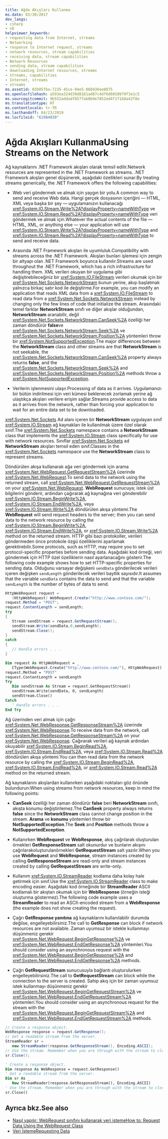 ```yaml
---
title: Ağda Akışları Kullanma
ms.date: 03/30/2017
dev_langs:
- csharp
- vb
helpviewer_keywords:
- requesting data from Internet, streams
- Networking
- response to Internet request, streams
- network resources, stream capabilities
- receiving data, stream capabilities
- Network Resources
- sending data, stream capabilities
- downloading Internet resources, streams
- streams, capabilities
- Internet, streams
- streams
ms.assetid: 02b05fba-7235-45ce-94e5-060436ee0875
ms.openlocfilehash: a593ea324d39d8161ad87c4df6d6010970f3e1c5
ms.sourcegitcommit: 9b552addadfb57fab0b9e7852ed4f1f1b8a42f8e
ms.translationtype: HT
ms.contentlocale: tr-TR
ms.lasthandoff: 04/23/2019
ms.locfileid: "61984030"
---
```

# <a name="using-streams-on-the-network"></a><span data-ttu-id="4358c-102">Ağda Akışları Kullanma</span><span class="sxs-lookup"><span data-stu-id="4358c-102">Using Streams on the Network</span></span>
<span data-ttu-id="4358c-103">Ağ kaynaklarını .NET Framework akışları olarak temsil edilir.</span><span class="sxs-lookup"><span data-stu-id="4358c-103">Network resources are represented in the .NET Framework as streams.</span></span> <span data-ttu-id="4358c-104">.NET Framework akışları genel düşünerek, aşağıdaki özellikleri sunar:</span><span class="sxs-lookup"><span data-stu-id="4358c-104">By treating streams generically, the .NET Framework offers the following capabilities:</span></span>  
  
- <span data-ttu-id="4358c-105">Web veri göndermek ve almak için yaygın bir yolu.</span><span class="sxs-lookup"><span data-stu-id="4358c-105">A common way to send and receive Web data.</span></span> <span data-ttu-id="4358c-106">Hangi gerçek dosyasının içeriğini — HTML, XML veya başka bir şey — uygulamanızın kullanacağı <xref:System.IO.Stream.Write%2A?displayProperty=nameWithType> ve <xref:System.IO.Stream.Read%2A?displayProperty=nameWithType> veri göndermek ve almak için.</span><span class="sxs-lookup"><span data-stu-id="4358c-106">Whatever the actual contents of the file — HTML, XML, or anything else — your application will use <xref:System.IO.Stream.Write%2A?displayProperty=nameWithType> and <xref:System.IO.Stream.Read%2A?displayProperty=nameWithType> to send and receive data.</span></span>  
  
- <span data-ttu-id="4358c-107">Arasında .NET Framework akışları ile uyumluluk.</span><span class="sxs-lookup"><span data-stu-id="4358c-107">Compatibility with streams across the .NET Framework.</span></span> <span data-ttu-id="4358c-108">Akışları bunları işlemesi için zengin bir altyapı olan .NET Framework boyunca kullanılır.</span><span class="sxs-lookup"><span data-stu-id="4358c-108">Streams are used throughout the .NET Framework, which has a rich infrastructure for handling them.</span></span> <span data-ttu-id="4358c-109">XML verileri okuyan bir uygulama gibi değiştirebileceğiniz bir <xref:System.IO.FileStream> verileri okumak için bir <xref:System.Net.Sockets.NetworkStream> bunun yerine, akışı başlatmak yalnızca birkaç satır kod ile değiştirme.</span><span class="sxs-lookup"><span data-stu-id="4358c-109">For example, you can modify an application that reads XML data from a <xref:System.IO.FileStream> to read data from a <xref:System.Net.Sockets.NetworkStream> instead by changing only the few lines of code that initialize the stream.</span></span> <span data-ttu-id="4358c-110">Arasındaki temel farklar **NetworkStream** sınıfı ve diğer akışlar olduğundan, **NetworkStream** aranabilir, değil <xref:System.Net.Sockets.NetworkStream.CanSeek%2A> özelliği her zaman döndürür **false**ve <xref:System.Net.Sockets.NetworkStream.Seek%2A> ve <xref:System.Net.Sockets.NetworkStream.Position%2A> yöntemleri throw bir <xref:System.NotSupportedException>.</span><span class="sxs-lookup"><span data-stu-id="4358c-110">The major differences between the **NetworkStream** class and other streams are that **NetworkStream** is not seekable, the <xref:System.Net.Sockets.NetworkStream.CanSeek%2A> property always returns **false**, and the <xref:System.Net.Sockets.NetworkStream.Seek%2A> and <xref:System.Net.Sockets.NetworkStream.Position%2A> methods throw a <xref:System.NotSupportedException>.</span></span>  
  
- <span data-ttu-id="4358c-111">Verilerin işlenmesini ulaşır.</span><span class="sxs-lookup"><span data-stu-id="4358c-111">Processing of data as it arrives.</span></span> <span data-ttu-id="4358c-112">Uygulamanızı bir bütün indirilmesi için veri kümesi beklenecek zorlamak yerine ağ ulaştıkça akışları verilere erişim sağlar.</span><span class="sxs-lookup"><span data-stu-id="4358c-112">Streams provide access to data as it arrives from the network, rather than forcing your application to wait for an entire data set to be downloaded.</span></span>  
  
 <span data-ttu-id="4358c-113"><xref:System.Net.Sockets> Ad alanı içeren bir **NetworkStream** uygulayan sınıf <xref:System.IO.Stream> ağ kaynakları ile kullanılmak üzere özel olarak sınıf.</span><span class="sxs-lookup"><span data-stu-id="4358c-113">The <xref:System.Net.Sockets> namespace contains a **NetworkStream** class that implements the <xref:System.IO.Stream> class specifically for use with network resources.</span></span> <span data-ttu-id="4358c-114">Sınıflar <xref:System.Net.Sockets> ad **NetworkStream** akışları temsil eden sınıf.</span><span class="sxs-lookup"><span data-stu-id="4358c-114">Classes in the <xref:System.Net.Sockets> namespace use the **NetworkStream** class to represent streams.</span></span>  
  
 <span data-ttu-id="4358c-115">Döndürülen akışa kullanarak ağa veri göndermek için arama <xref:System.Net.WebRequest.GetRequestStream%2A> üzerinde <xref:System.Net.WebRequest>.</span><span class="sxs-lookup"><span data-stu-id="4358c-115">To send data to the network using the returned stream, call <xref:System.Net.WebRequest.GetRequestStream%2A> on your <xref:System.Net.WebRequest>.</span></span> <span data-ttu-id="4358c-116">**WebRequest** sunucuya; istek üst bilgilerini gönderir, ardından çağırarak ağ kaynağına veri gönderebilir <xref:System.IO.Stream.BeginWrite%2A>, <xref:System.IO.Stream.EndWrite%2A>, veya <xref:System.IO.Stream.Write%2A> döndürülen akışa yöntemi.</span><span class="sxs-lookup"><span data-stu-id="4358c-116">The **WebRequest** will send request headers to the server; then you can send data to the network resource by calling the <xref:System.IO.Stream.BeginWrite%2A>, <xref:System.IO.Stream.EndWrite%2A>, or <xref:System.IO.Stream.Write%2A> method on the returned stream.</span></span> <span data-ttu-id="4358c-117">HTTP gibi bazı protokoller, verileri göndermeden önce protokole özgü özelliklerini ayarlamak gerektirebilir.</span><span class="sxs-lookup"><span data-stu-id="4358c-117">Some protocols, such as HTTP, may require you to set protocol-specific properties before sending data.</span></span> <span data-ttu-id="4358c-118">Aşağıdaki kod örneği, veri göndermek için HTTP özel özelliklerin nasıl ayarlanacağını gösterir.</span><span class="sxs-lookup"><span data-stu-id="4358c-118">The following code example shows how to set HTTP-specific properties for sending data.</span></span> <span data-ttu-id="4358c-119">Olduğunu varsayar değişkeni `sendData` gönderilecek verileri içeren değişken `sendLength` gönderilecek verileri baytlık sayısıdır.</span><span class="sxs-lookup"><span data-stu-id="4358c-119">It assumes that the variable `sendData` contains the data to send and that the variable `sendLength` is the number of bytes of data to send.</span></span>  
  
```csharp  
HttpWebRequest request =   
   (HttpWebRequest) WebRequest.Create("http://www.contoso.com/");  
request.Method = "POST";  
request.ContentLength = sendLength;  
try  
{  
   Stream sendStream = request.GetRequestStream();  
   sendStream.Write(sendData,0,sendLength);  
   sendStream.Close();  
}  
catch  
{  
   // Handle errors . . .  
}  
```  
  
```vb  
Dim request As HttpWebRequest = _  
   CType(WebRequest.Create("http://www.contoso.com/"), HttpWebRequest)  
request.Method = "POST"  
request.ContentLength = sendLength  
Try  
   Dim sendStream As Stream = request.GetRequestStream()  
   sendStream.Write(sendData, 0, sendLength)  
   sendStream.Close()  
Catch  
   ' Handle errors . . .  
End Try  
```  
  
 <span data-ttu-id="4358c-120">Ağ üzerinden veri almak için çağrı <xref:System.Net.WebResponse.GetResponseStream%2A> üzerinde <xref:System.Net.WebResponse>.</span><span class="sxs-lookup"><span data-stu-id="4358c-120">To receive data from the network, call <xref:System.Net.WebResponse.GetResponseStream%2A> on your <xref:System.Net.WebResponse>.</span></span> <span data-ttu-id="4358c-121">Çağırarak verileri ağ kaynak ardından okuyabilir <xref:System.IO.Stream.BeginRead%2A>, <xref:System.IO.Stream.EndRead%2A>, veya <xref:System.IO.Stream.Read%2A> döndürülen akışa yöntemi.</span><span class="sxs-lookup"><span data-stu-id="4358c-121">You can then read data from the network resource by calling the <xref:System.IO.Stream.BeginRead%2A>, <xref:System.IO.Stream.EndRead%2A>, or <xref:System.IO.Stream.Read%2A> method on the returned stream.</span></span>  
  
 <span data-ttu-id="4358c-122">Ağ kaynaklarını akışlardan kullanırken aşağıdaki noktaları göz önünde bulundurun:</span><span class="sxs-lookup"><span data-stu-id="4358c-122">When using streams from network resources, keep in mind the following points:</span></span>  
  
- <span data-ttu-id="4358c-123">**CanSeek** özelliği her zaman döndürür **false** beri **NetworkStream** sınıfı, akışta konumu değiştirilemez.</span><span class="sxs-lookup"><span data-stu-id="4358c-123">The **CanSeek** property always returns **false** since the **NetworkStream** class cannot change position in the stream.</span></span> <span data-ttu-id="4358c-124">**Arama** ve **konumu** yöntemleri throw bir **NotSupportedException**.</span><span class="sxs-lookup"><span data-stu-id="4358c-124">The **Seek** and **Position** methods throw a **NotSupportedException**.</span></span>  
  
- <span data-ttu-id="4358c-125">Kullanırken **WebRequest** ve **WebResponse**, akış çağrılarak oluşturulan örnekleri **GetResponseStream** salt okunurdur ve bunların akışını çağrılarakoluşturulanörnekleri **GetRequestStream** salt yazılır.</span><span class="sxs-lookup"><span data-stu-id="4358c-125">When you use **WebRequest** and **WebResponse**, stream instances created by calling **GetResponseStream** are read-only and stream instances created by calling **GetRequestStream** are write-only.</span></span>  
  
- <span data-ttu-id="4358c-126">Kullanım <xref:System.IO.StreamReader> kodlama daha kolay hale getirmek için sınıf.</span><span class="sxs-lookup"><span data-stu-id="4358c-126">Use the <xref:System.IO.StreamReader> class to make encoding easier.</span></span> <span data-ttu-id="4358c-127">Aşağıdaki kod örneğinde bir **StreamReader** ASCII kodlamalı bir akıştan okumak için bir **WebResponse** (örneğin isteği oluşturma göstermez).</span><span class="sxs-lookup"><span data-stu-id="4358c-127">The following code example uses a **StreamReader** to read an ASCII-encoded stream from a **WebResponse** (the example does not show creating the request).</span></span>  
  
- <span data-ttu-id="4358c-128">Çağrı **GetResponse yanıtına** ağ kaynaklarını kullanılabilir durumda değilse, engelleyebilirsiniz.</span><span class="sxs-lookup"><span data-stu-id="4358c-128">The call to **GetResponse** can block if network resources are not available.</span></span> <span data-ttu-id="4358c-129">Zaman uyumsuz bir istekle kullanmayı düşünmeniz gerekir <xref:System.Net.WebRequest.BeginGetResponse%2A> ve <xref:System.Net.WebRequest.EndGetResponse%2A> yöntemleri.</span><span class="sxs-lookup"><span data-stu-id="4358c-129">You should consider using an asynchronous request with the <xref:System.Net.WebRequest.BeginGetResponse%2A> and <xref:System.Net.WebRequest.EndGetResponse%2A> methods.</span></span>  
  
- <span data-ttu-id="4358c-130">Çağrı **GetRequestStream** sunucusuyla bağlantı oluşturulurken engelleyebilirsiniz.</span><span class="sxs-lookup"><span data-stu-id="4358c-130">The call to **GetRequestStream** can block while the connection to the server is created.</span></span> <span data-ttu-id="4358c-131">Sahip akış için bir zaman uyumsuz istek kullanmayı düşünmeniz gerekir <xref:System.Net.WebRequest.BeginGetRequestStream%2A> ve <xref:System.Net.WebRequest.EndGetRequestStream%2A> yöntemleri.</span><span class="sxs-lookup"><span data-stu-id="4358c-131">You should consider using an asynchronous request for the stream with the <xref:System.Net.WebRequest.BeginGetRequestStream%2A> and <xref:System.Net.WebRequest.EndGetRequestStream%2A> methods.</span></span>  
  
```csharp  
// Create a response object.  
WebResponse response = request.GetResponse();  
// Get a readable stream from the server.  
StreamReader sr =   
   new StreamReader(response.GetResponseStream(), Encoding.ASCII);  
// Use the stream. Remember when you are through with the stream to close it.  
sr.Close();  
```  
  
```vb  
' Create a response object.  
Dim response As WebResponse = request.GetResponse()  
' Get a readable stream from the server.  
Dim sr As _   
   New StreamReader(response.GetResponseStream(), Encoding.ASCII)  
' Use the stream. Remember when you are through with the stream to close it.  
sr.Close()  
```  
  
## <a name="see-also"></a><span data-ttu-id="4358c-132">Ayrıca bkz.</span><span class="sxs-lookup"><span data-stu-id="4358c-132">See also</span></span>

- [<span data-ttu-id="4358c-133">Nasıl yapılır: WebRequest sınıfını kullanarak veri isteme</span><span class="sxs-lookup"><span data-stu-id="4358c-133">How to: Request Data Using the WebRequest Class</span></span>](../../../docs/framework/network-programming/how-to-request-data-using-the-webrequest-class.md)
- [<span data-ttu-id="4358c-134">Veri İsteme</span><span class="sxs-lookup"><span data-stu-id="4358c-134">Requesting Data</span></span>](../../../docs/framework/network-programming/requesting-data.md)
